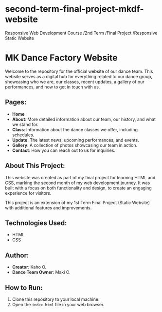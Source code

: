 # second-term-final-project-mkdf-website
Responsive Web Development Course /2nd Term /Final Project /Responsive Static Website


# MK Dance Factory Website

Welcome to the repository for the official website of our dance team. This website serves as a digital hub for everything related to our dance group, showcasing who we are, our classes, recent updates, a gallery of our performances, and how to get in touch with us.

## Pages:

- **Home**
- **About**: More detailed information about our team, our history, and what we stand for.
- **Class**: Information about the dance classes we offer, including schedules.
- **Update**: The latest news, upcoming performances, and events.
- **Gallery**: A collection of photos showcasing our team in action.
- **Contact**: How you can reach out to us for inquiries.

## About This Project:

This website was created as part of my final project for learning HTML and CSS, marking the second month of my web development journey. It was built with a focus on both functionality and design, to create an engaging experience for visitors.

This project is an extension of my 1st Term Final Project (Static Website) with additional features and improvements.

## Technologies Used:

- HTML
- CSS

## Author:

- **Creator**: Kaho O.
- **Dance Team Owner**: Maki O.

## How to Run:

1. Clone this repository to your local machine.
2. Open the `index.html` file in your web browser.